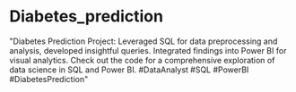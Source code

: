 # Diabetes_prediction
"Diabetes Prediction Project: Leveraged SQL for data preprocessing and analysis, developed insightful queries. Integrated findings into Power BI for visual analytics. Check out the code for a comprehensive exploration of data science in SQL and Power BI. #DataAnalyst #SQL #PowerBI #DiabetesPrediction"
